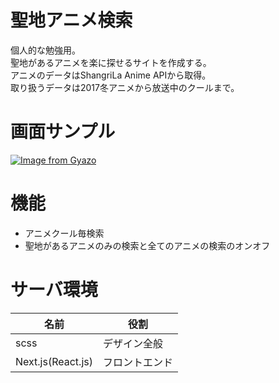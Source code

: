 # 聖地アニメ検索
個人的な勉強用。  
聖地があるアニメを楽に探せるサイトを作成する。  
アニメのデータはShangriLa Anime APIから取得。  
取り扱うデータは2017冬アニメから放送中のクールまで。  

# 画面サンプル
[![Image from Gyazo](https://i.gyazo.com/0c8ac47156ad76f4ef227d7a89cb489d.png)](https://gyazo.com/0c8ac47156ad76f4ef227d7a89cb489d)

# 機能
- アニメクール毎検索
- 聖地があるアニメのみの検索と全てのアニメの検索のオンオフ

# サーバ環境

|名前|役割|
|---|---|
|scss|デザイン全般|
|Next.js(React.js)|フロントエンド|

